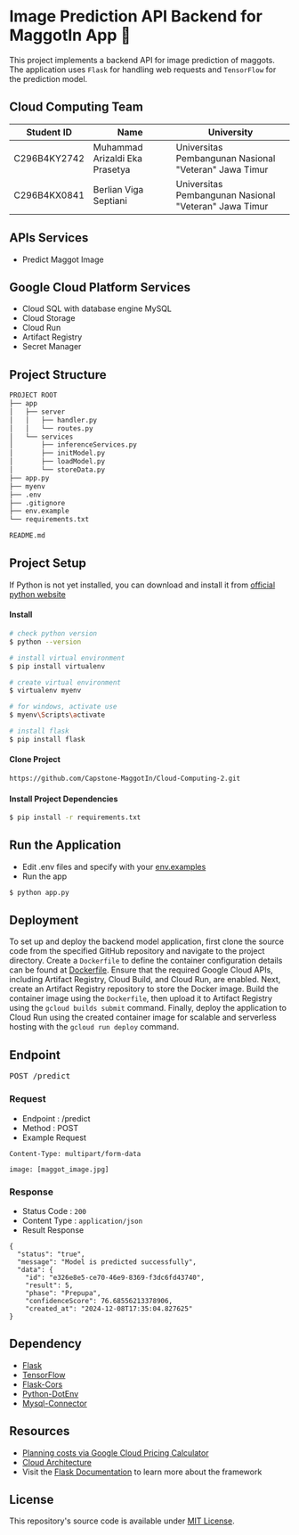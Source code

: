 # Image Prediction API Backend for MaggotIn App 🐛
This project implements a backend API for image prediction of maggots. The application uses `Flask` for handling web requests and `TensorFlow` for the prediction model.

## Cloud Computing Team 
| Student ID | Name | University |
| ------ | ------ | ------ |
|C296B4KY2742| Muhammad Arizaldi Eka Prasetya | Universitas Pembangunan Nasional "Veteran" Jawa Timur|
|C296B4KX0841|Berlian Viga Septiani| Universitas Pembangunan Nasional "Veteran" Jawa Timur|

## APIs Services
- Predict Maggot Image

## Google Cloud Platform Services
- Cloud SQL with database engine MySQL
- Cloud Storage
- Cloud Run
- Artifact Registry
- Secret Manager

## Project Structure
```bash
PROJECT ROOT
├── app            
│   ├── server
│   │   ├── handler.py  
│   │   └── routes.py    
│   └── services
│       ├── inferenceServices.py       
│       ├── initModel.py    
│   	├── loadModel.py      
│      	└── storeData.py                                
├── app.py
├── myenv
├── .env                           
├── .gitignore                     
├── env.example                                  
└── requirements.txt                   

README.md
```
## Project Setup
If Python is not yet installed, you can download and install it from [official python website](https://www.python.org/)

#### Install
```bash
# check python version
$ python --version

# install virtual environment
$ pip install virtualenv

# create virtual environment
$ virtualenv myenv

# for windows, activate use
$ myenv\Scripts\activate

# install flask
$ pip install flask
```
#### Clone Project

```bash
https://github.com/Capstone-MaggotIn/Cloud-Computing-2.git
```
#### Install Project Dependencies

```bash
$ pip install -r requirements.txt
```
## Run the Application
- Edit .env files and specify with your [env.examples](https://github.com/Capstone-MaggotIn/Cloud-Computing-2/blob/master/env.example)
- Run the app

```bash
$ python app.py
```

## Deployment
To set up and deploy the backend model application, first clone the source code from the specified GitHub repository and navigate to the project directory. Create a `Dockerfile` to define the container configuration details can be found at [Dockerfile](https://github.com/Capstone-MaggotIn/Cloud-Computing-2/blob/master/Dockerfile). Ensure that the required Google Cloud APIs, including Artifact Registry, Cloud Build, and Cloud Run, are enabled. Next, create an Artifact Registry repository to store the Docker image. Build the container image using the `Dockerfile`, then upload it to Artifact Registry using the `gcloud builds submit` command. Finally, deploy the application to Cloud Run using the created container image for scalable and serverless hosting with the `gcloud run deploy` command.

## Endpoint
  <pre>POST /predict</pre>

### Request 
* Endpoint  : /predict
* Method    : POST
* Example Request

```
Content-Type: multipart/form-data

image: [maggot_image.jpg]

```
### Response
* Status Code  : `200`
* Content Type : `application/json`
* Result Response
 
```
{
  "status": "true",
  "message": "Model is predicted successfully",
  "data": {
    "id": "e326e8e5-ce70-46e9-8369-f3dc6fd43740",
    "result": 5,
    "phase": "Prepupa",
    "confidenceScore": 76.68556213378906,
    "created_at": "2024-12-08T17:35:04.827625"
}

```
## Dependency
* [Flask](https://flask.palletsprojects.com/en/stable/)
* [TensorFlow](https://pypi.org/project/tensorflow/)
* [Flask-Cors](https://pypi.org/project/Flask-Cors/)
* [Python-DotEnv](https://pypi.org/project/python-dotenv/)
* [Mysql-Connector](https://pypi.org/project/mysql-connector-python/)

## Resources
* [Planning costs via Google Cloud Pricing Calculator](https://cloud.google.com/products/calculator?hl=en&dl=CjhDaVJtWldGaU16Y3lPUzFqWXpJekxUUTVOR1l0WVdFME5TMHpZelZtWWpBd016Z3lNR1FRQVE9PRAHGiRDRDFBRTI1My1FNjk5LTQ5QjMtOTU3NC1GNURBMkJDMjQ5QUU)
* [Cloud Architecture](https://drive.google.com/file/d/1wp_0DqtgxlcqHYI-55JiAsqNzVaytXrJ/view?usp=sharing)
* Visit the [Flask Documentation](https://flask.palletsprojects.com/en/stable/) to learn more about the framework

## License
This repository's source code is available under [MIT License](https://opensource.org/licenses/MIT).
